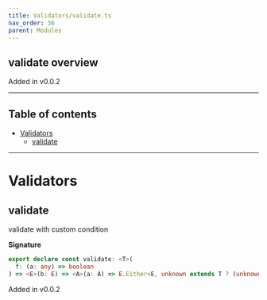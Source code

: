 ```yaml
---
title: Validators/validate.ts
nav_order: 36
parent: Modules
---
```


## validate overview

Added in v0.0.2

---

<h2 class="text-delta">Table of contents</h2>

- [Validators](#validators)
  - [validate](#validate)

---

# Validators

## validate

validate with custom condition

**Signature**

```ts
export declare const validate: <T>(
  f: (a: any) => boolean
) => <E>(b: E) => <A>(a: A) => E.Either<E, unknown extends T ? (unknown extends A ? any : A) : T>
```

Added in v0.0.2
